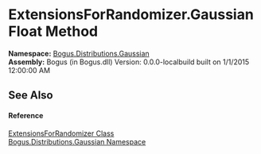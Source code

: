 # ExtensionsForRandomizer.GaussianFloat Method 
 

**Namespace:**&nbsp;<a href="N_Bogus_Distributions_Gaussian">Bogus.Distributions.Gaussian</a><br />**Assembly:**&nbsp;Bogus (in Bogus.dll) Version: 0.0.0-localbuild built on 1/1/2015 12:00:00 AM

## See Also


#### Reference
<a href="T_Bogus_Distributions_Gaussian_ExtensionsForRandomizer">ExtensionsForRandomizer Class</a><br /><a href="N_Bogus_Distributions_Gaussian">Bogus.Distributions.Gaussian Namespace</a><br />